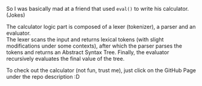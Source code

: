 So I was basically mad at a friend that used `eval()` to write his calculator. (Jokes)

The calculator logic part is composed of a lexer (tokenizer), a parser and an evaluator.  
The lexer scans the input and returns lexical tokens (with slight modifications under some contexts),
after which the parser parses the tokens and returns an Abstract Syntax Tree.
Finally, the evaluator recursively evaluates the final value of the tree.

To check out the calculator (not fun, trust me), just click on the GitHub Page under the repo description :D
